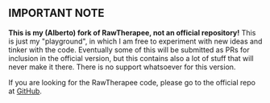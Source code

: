 ## IMPORTANT NOTE

**This is my (Alberto) fork of RawTherapee, not an official repository!** This is just my "playground", in which I am free to experiment with new ideas and tinker with the code. Eventually some of this will be submitted as PRs for inclusion in the official version, but this contains also a lot of stuff that will never make it there. There is no support whatsoever for this version.

If you are looking for the RawTherapee code, please go to the official repo at [GitHub](https://github.com/Beep6581/RawTherapee).
